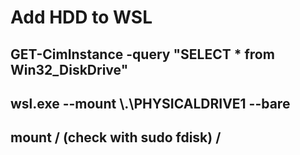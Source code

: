 # Add HDD to WSL

## GET-CimInstance -query "SELECT * from Win32_DiskDrive"
## wsl.exe --mount \\.\PHYSICALDRIVE1 --bare
## mount /<drive> (check with sudo fdisk) /<mount path>
